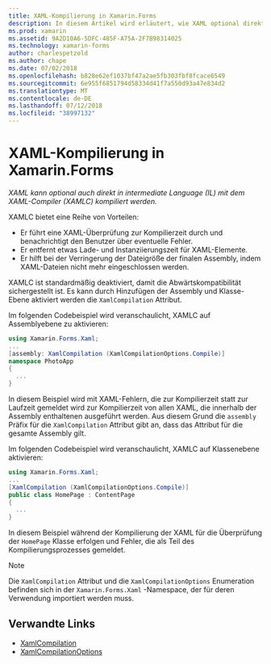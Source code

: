 ```yaml
---
title: XAML-Kompilierung in Xamarin.Forms
description: In diesem Artikel wird erläutert, wie XAML optional direkt in intermediate Language (IL) mit der Xamarin.Forms-XAML-Compiler (XAMLC) kompiliert werden kann.
ms.prod: xamarin
ms.assetid: 9A2D10A6-5DFC-485F-A75A-2F7B98314025
ms.technology: xamarin-forms
author: charlespetzold
ms.author: chape
ms.date: 07/02/2018
ms.openlocfilehash: b828e62ef1037bf47a2ae5fb303fbf8fcace6549
ms.sourcegitcommit: 6e955f6851794d58334d41f7a550d93a47e834d2
ms.translationtype: MT
ms.contentlocale: de-DE
ms.lasthandoff: 07/12/2018
ms.locfileid: "38997132"
---
```

# <a name="xaml-compilation-in-xamarinforms"></a>XAML-Kompilierung in Xamarin.Forms

_XAML kann optional auch direkt in intermediate Language (IL) mit dem XAML-Compiler (XAMLC) kompiliert werden._

XAMLC bietet eine Reihe von Vorteilen:

- Er führt eine XAML-Überprüfung zur Kompilierzeit durch und benachrichtigt den Benutzer über eventuelle Fehler.
- Er entfernt etwas Lade- und Instanziierungszeit für XAML-Elemente.
- Er hilft bei der Verringerung der Dateigröße der finalen Assembly, indem XAML-Dateien nicht mehr eingeschlossen werden.

XAMLC ist standardmäßig deaktiviert, damit die Abwärtskompatibilität sichergestellt ist. Es kann durch Hinzufügen der Assembly und Klasse-Ebene aktiviert werden die `XamlCompilation` Attribut.

Im folgenden Codebeispiel wird veranschaulicht, XAMLC auf Assemblyebene zu aktivieren:

```csharp
using Xamarin.Forms.Xaml;
...
[assembly: XamlCompilation (XamlCompilationOptions.Compile)]
namespace PhotoApp
{
  ...
}
```

In diesem Beispiel wird mit XAML-Fehlern, die zur Kompilierzeit statt zur Laufzeit gemeldet wird zur Kompilierzeit von allen XAML, die innerhalb der Assembly enthaltenen ausgeführt werden. Aus diesem Grund die `assembly` Präfix für die `XamlCompilation` Attribut gibt an, dass das Attribut für die gesamte Assembly gilt.

Im folgenden Codebeispiel wird veranschaulicht, XAMLC auf Klassenebene aktivieren:

```csharp
using Xamarin.Forms.Xaml;
...
[XamlCompilation (XamlCompilationOptions.Compile)]
public class HomePage : ContentPage
{
  ...
}
```

In diesem Beispiel während der Kompilierung der XAML für die Überprüfung der `HomePage` Klasse erfolgen und Fehler, die als Teil des Kompilierungsprozesses gemeldet.

> [!NOTE]
> Die `XamlCompilation` Attribut und die `XamlCompilationOptions` Enumeration befinden sich in der `Xamarin.Forms.Xaml` -Namespace, der für deren Verwendung importiert werden muss.


## <a name="related-links"></a>Verwandte Links

- [XamlCompilation](xref:Xamarin.Forms.Xaml.XamlCompilationAttribute)
- [XamlCompilationOptions](xref:Xamarin.Forms.Xaml.XamlCompilationOptions)
